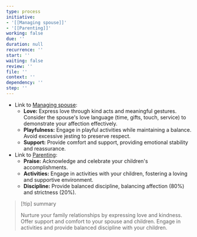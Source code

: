 ```yaml
---
type: process
initiative:
- '[[Managing spouse]]'
- '[[Parenting]]'
working: false
due: ''
duration: null
recurrence: ''
start: ''
waiting: false
review: ''
file: ''
context: ''
dependency: ''
step: ''
---
```


* Link to [Managing spouse](Initiatives/worship/Managing%20spouse.md):
	* **Love:** Express love through kind acts and meaningful gestures. Consider the spouse's love language (time, gifts, touch, service) to demonstrate your affection effectively.
	* **Playfulness:** Engage in playful activities while maintaining a balance. Avoid excessive jesting to preserve respect.
	* **Support:** Provide comfort and support, providing emotional stability and reassurance.
* Link to [Parenting](Initiatives/worship/Parenting.md):
	* **Praise:** Acknowledge and celebrate your children's accomplishments.
	* **Activities:** Engage in activities with your children, fostering a loving and supportive environment.
	* **Discipline:** Provide balanced discipline, balancing affection (80%) and strictness (20%).

> [!tip] summary
> 
> Nurture your family relationships by expressing love and kindness. Offer support and comfort to your spouse and children. Engage in activities and provide balanced discipline with your children.
